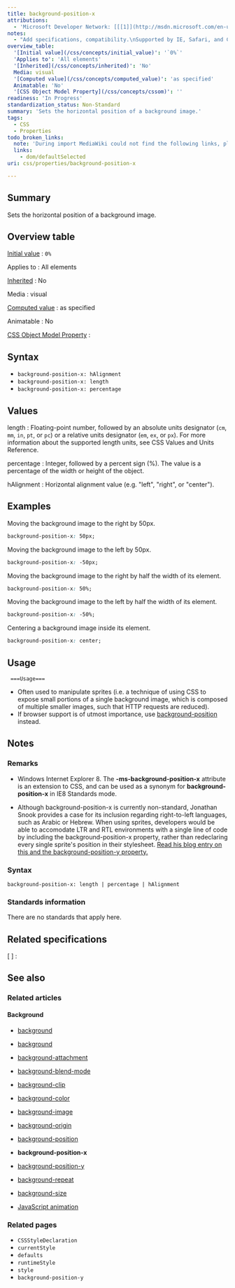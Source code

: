 ```yaml
---
title: background-position-x
attributions:
  - 'Microsoft Developer Network: [[[1]](http://msdn.microsoft.com/en-us/library/ff521123(v=vs.85).aspx) Article]'
notes:
  - "Add specifications, compatibility.\nSupported by IE, Safari, and Chrome. But not appear in the Spec."
overview_table:
  '[Initial value](/css/concepts/initial_value)': '`0%`'
  'Applies to': 'All elements'
  '[Inherited](/css/concepts/inherited)': 'No'
  Media: visual
  '[Computed value](/css/concepts/computed_value)': 'as specified'
  Animatable: 'No'
  '[CSS Object Model Property](/css/concepts/cssom)': ''
readiness: 'In Progress'
standardization_status: Non-Standard
summary: 'Sets the horizontal position of a background image.'
tags:
  - CSS
  - Properties
todo_broken_links:
  note: 'During import MediaWiki could not find the following links, please fix and adjust this list.'
  links:
    - dom/defaultSelected
uri: css/properties/background-position-x

---
```

## Summary

Sets the horizontal position of a background image.

## Overview table

[Initial value](/css/concepts/initial_value)
:   `0%`

Applies to
:   All elements

[Inherited](/css/concepts/inherited)
:   No

Media
:   visual

[Computed value](/css/concepts/computed_value)
:   as specified

Animatable
:   No

[CSS Object Model Property](/css/concepts/cssom)
:

## Syntax

-   `background-position-x: hAlignment`
-   `background-position-x: length`
-   `background-position-x: percentage`

## Values

length
:   Floating-point number, followed by an absolute units designator (`cm`, `mm`, `in`, `pt`, or `pc`) or a relative units designator (`em`, `ex`, or `px`). For more information about the supported length units, see CSS Values and Units Reference.

percentage
:   Integer, followed by a percent sign (%). The value is a percentage of the width or height of the object.

hAlignment
:   Horizontal alignment value (e.g. "left", "right", or "center").

## Examples

Moving the background image to the right by 50px.

``` css
background-position-x: 50px;
```

Moving the background image to the left by 50px.

``` css
background-position-x: -50px;
```

Moving the background image to the right by half the width of its element.

``` css
background-position-x: 50%;
```

Moving the background image to the left by half the width of its element.

``` css
background-position-x: -50%;
```

Centering a background image inside its element.

``` css
background-position-x: center;
```

## Usage

     ===Usage===

-   Often used to manipulate sprites (i.e. a technique of using CSS to expose small portions of a single background image, which is composed of multiple smaller images, such that HTTP requests are reduced).
-   If browser support is of utmost importance, use [background-position](http://docs.webplatform.org/wiki/css/properties/background-position) instead.

## Notes

### Remarks

-   Windows Internet Explorer 8. The **-ms-background-position-x** attribute is an extension to CSS, and can be used as a synonym for **background-position-x** in IE8 Standards mode.

-   Although background-position-x is currently non-standard, Jonathan Snook provides a case for its inclusion regarding right-to-left languages, such as Arabic or Hebrew. When using sprites, developers would be able to accomodate LTR and RTL environments with a single line of code by including the background-position-x property, rather than redeclaring every single sprite's position in their stylesheet. [Read his blog entry on this and the background-position-y property.](http://snook.ca/archives/html_and_css/background-position-x-y)

### Syntax

`background-position-x: length | percentage | hAlignment`

### Standards information

There are no standards that apply here.

## Related specifications

[ ]
:

## See also

### Related articles

#### Background

-   [background](/css/cssom/properties/background)

-   [background](/css/properties/background)

-   [background-attachment](/css/properties/background-attachment)

-   [background-blend-mode](/css/properties/background-blend-mode)

-   [background-clip](/css/properties/background-clip)

-   [background-color](/css/properties/background-color)

-   [background-image](/css/properties/background-image)

-   [background-origin](/css/properties/background-origin)

-   [background-position](/css/properties/background-position)

-   **background-position-x**

-   [background-position-y](/css/properties/background-position-y)

-   [background-repeat](/css/properties/background-repeat)

-   [background-size](/css/properties/background-size)

-   [JavaScript animation](/tutorials/animation_in_javascript_2)

### Related pages

-   `CSSStyleDeclaration`
-   `currentStyle`
-   `defaults`
-   `runtimeStyle`
-   `style`
-   `background-position-y`
